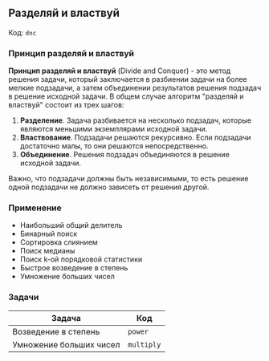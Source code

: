 ## Разделяй и властвуй

Код: `dnc`

### Принцип разделяй и властвуй

**Принцип разделяй и властвуй** (Divide and Conquer) - это метод решения задачи, который заключается в разбиении задачи на
более мелкие подзадачи, а затем объединении результатов решения подзадач в решение исходной
задачи. В общем случае алгоритм "разделяй и властвуй" состоит из трех шагов:

1. **Разделение**. Задача разбивается на несколько подзадач, которые являются меньшими экземплярами исходной задачи.
2. **Властвование**. Подзадачи решаются рекурсивно. Если подзадачи достаточно малы, то они решаются непосредственно.
3. **Объединение**. Решения подзадач объединяются в решение исходной задачи.

Важно, что подзадачи должны быть независимыми, то есть решение одной подзадачи не должно зависеть от решения другой.

### Применение

- Наибольший общий делитель
- Бинарный поиск
- Сортировка слиянием
- Поиск медианы
- Поиск k-ой порядковой статистики
- Быстрое возведение в степень
- Умножение больших чисел

### Задачи

| Задача                  | Код        |
|-------------------------|------------|
| Возведение в степень    | `power`    |
| Умножение больших чисел | `multiply` |